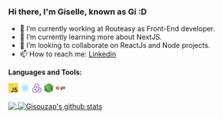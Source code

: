 ### Hi there, I'm Giselle, known as Gi :D

- 🔭 I’m currently working at Routeasy as Front-End developer.
- 🌱 I’m currently learning more about NextJS.
- 👯 I’m looking to collaborate on ReactJs and Node projects.
- 📫 How to reach me: [Linkedin](https://linkedin.com/gisouzap)

**Languages and Tools:**  

<code><img height="20" src="https://raw.githubusercontent.com/github/explore/80688e429a7d4ef2fca1e82350fe8e3517d3494d/topics/javascript/javascript.png"></code>
<code><img height="20" src="https://raw.githubusercontent.com/github/explore/80688e429a7d4ef2fca1e82350fe8e3517d3494d/topics/react/react.png"></code>
<code><img height="20" src="https://raw.githubusercontent.com/github/explore/80688e429a7d4ef2fca1e82350fe8e3517d3494d/topics/redux/redux.png"></code>
<code><img height="20" src="https://raw.githubusercontent.com/github/explore/80688e429a7d4ef2fca1e82350fe8e3517d3494d/topics/nodejs/nodejs.png"></code>
<code><img height="20" src="https://raw.githubusercontent.com/github/explore/80688e429a7d4ef2fca1e82350fe8e3517d3494d/topics/git/git.png"></code>

<a href="https://github.com/gisouzap">
  <img align="center" src="https://github-readme-stats.vercel.app/api/top-langs/?username=gisouzap&theme=light&hide_langs_below=1" />
</a>
<a href="https://github.com/gisouzap">
 <img align="center" src="https://github-readme-stats.vercel.app/api?username=gisouzap&show_icons=true&theme=light&line_height=27" alt="Gisouzap's github stats"/>
</a>
